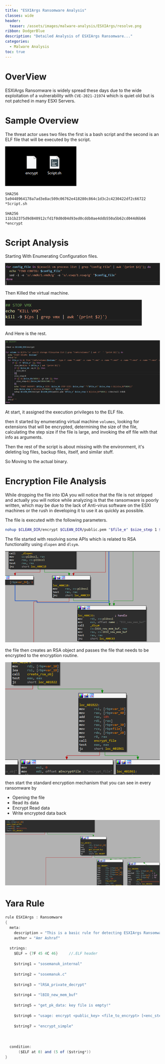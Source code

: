 ```yaml
---
title: "ESXIArgs Ransomware Analysis"
classes: wide
header:
  teaser: /assets/images/malware-analysis/ESXIArgs/resolve.png
ribbon: DodgerBlue
description: "Detailed Analysis of ESXIArgs Ransomware..."
categories:
  - Malware Analysis
toc: true
---
```


# OverView

ESXIArgs Ransomware is widely spread these days due to the wide exploitation of a vulnerability with `CVE-2021-21974` which is quiet old but is not patched in many ESXI Servers.

# Sample Overview

The threat actor uses two files the first is a bash script and the second is an ELF file that will be executed by the script.

![error loading](/assets/images/malware-analysis/ESXIArgs/sample.png)

    SHA256   5a9448964178a7ad3e8ac509c06762e418280c864c1d3c2c4230422df2c66722 *Script.sh

    SHA256   11b1b2375d9d840912cfd1f0d0d04d93ed0cddb0ae4ddb550a5b62cd044d6b66 *encrypt

# Script Analysis

Starting With Enumerating Configuration files.

![error loading](/assets/images/malware-analysis/ESXIArgs/config.png)

Then Killed the virtual machine.

![error loading](/assets/images/malware-analysis/ESXIArgs/kill.png)

And Here is the rest.

![error loading](/assets/images/malware-analysis/ESXIArgs/emc.png)

At start, it assigned the execution privileges to the ELF file.

then it started by enumerating virtual machine `volumes`, looking for extensions that will be encrypted, determining the size of the file, calculating the step size if the file is large, and invoking the elf file with that info as arguments.

Then the rest of the script is about missing with the environment, it's deleting log files, backup files, itself, and similar stuff.

So Moving to the actual binary.

# Encryption File Analysis

While dropping the file into IDA you will notice that the file is not stripped and actually you will notice while analyzing is that the ransomware is poorly written, which may be due to the lack of Anti-virus software on the ESXI machines or the rush in developing it to use it as quickly as possible.

The file is executed with the following parameters.

```sh
nohup $CLEAN_DIR/encrypt $CLEAN_DIR/public.pem "$file_e" $size_step 1 $((size_kb*1024)) >/dev/null 2>&1&
```

The file started with resolving some APIs which is related to RSA functionality using `dlopen` and `dlsym`.

![error loading](/assets/images/malware-analysis/ESXIArgs/resolve.png)

the file then creates an RSA object and passes the file that needs to be encrypted to the encryption routine.

![error loading](/assets/images/malware-analysis/ESXIArgs/encroutine.png)

then start the standard encryption mechanism that you can see in every ransomware by 
- Opening the file 
- Read its data
- Encrypt Read data
- Write encrypted data back

![error loading](/assets/images/malware-analysis/ESXIArgs/RSA.png)

# Yara Rule
``` cs
rule ESXIArgs : Ransomware
{
  meta:
    description = "This is a basic rule for detecting ESXIArgs Ransomware"
    author = "Amr Ashraf"
    
  strings:
    $ELF = {7F 45 4C 46}     //.ELF header
    
    $string1 = "sosemanuk_internal"
    
    $string2 = "sosemanuk.c"
    
    $string3 = "lRSA_private_decrypt"
    
    $string4 = "lBIO_new_mem_buf"
    
    $string5 = "get_pk_data: key file is empty!"
    
    $string6 = "usage: encrypt <public_key> <file_to_encrypt> [<enc_step>] [<enc_size>] [<file_size>]"
    
    $string7 = "encrypt_simple"

  

  condition:
      ($ELF at 0) and (5 of ($string*))
}
```

